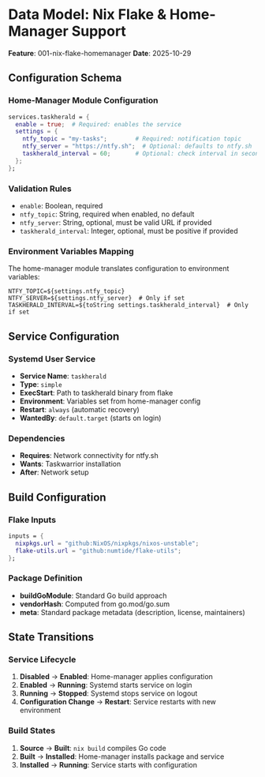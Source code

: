 # Data Model: Nix Flake & Home-Manager Support

**Feature**: 001-nix-flake-homemanager
**Date**: 2025-10-29

## Configuration Schema

### Home-Manager Module Configuration

```nix
services.taskherald = {
  enable = true;  # Required: enables the service
  settings = {
    ntfy_topic = "my-tasks";        # Required: notification topic
    ntfy_server = "https://ntfy.sh";  # Optional: defaults to ntfy.sh
    taskherald_interval = 60;       # Optional: check interval in seconds
  };
};
```

### Validation Rules

- `enable`: Boolean, required
- `ntfy_topic`: String, required when enabled, no default
- `ntfy_server`: String, optional, must be valid URL if provided
- `taskherald_interval`: Integer, optional, must be positive if provided

### Environment Variables Mapping

The home-manager module translates configuration to environment variables:

```
NTFY_TOPIC=${settings.ntfy_topic}
NTFY_SERVER=${settings.ntfy_server}  # Only if set
TASKHERALD_INTERVAL=${toString settings.taskherald_interval}  # Only if set
```

## Service Configuration

### Systemd User Service

- **Service Name**: `taskherald`
- **Type**: `simple`
- **ExecStart**: Path to taskherald binary from flake
- **Environment**: Variables set from home-manager config
- **Restart**: `always` (automatic recovery)
- **WantedBy**: `default.target` (starts on login)

### Dependencies

- **Requires**: Network connectivity for ntfy.sh
- **Wants**: Taskwarrior installation
- **After**: Network setup

## Build Configuration

### Flake Inputs

```nix
inputs = {
  nixpkgs.url = "github:NixOS/nixpkgs/nixos-unstable";
  flake-utils.url = "github:numtide/flake-utils";
};
```

### Package Definition

- **buildGoModule**: Standard Go build approach
- **vendorHash**: Computed from go.mod/go.sum
- **meta**: Standard package metadata (description, license, maintainers)

## State Transitions

### Service Lifecycle

1. **Disabled** → **Enabled**: Home-manager applies configuration
2. **Enabled** → **Running**: Systemd starts service on login
3. **Running** → **Stopped**: Systemd stops service on logout
4. **Configuration Change** → **Restart**: Service restarts with new environment

### Build States

1. **Source** → **Built**: `nix build` compiles Go code
2. **Built** → **Installed**: Home-manager installs package and service
3. **Installed** → **Running**: Service starts with configuration
